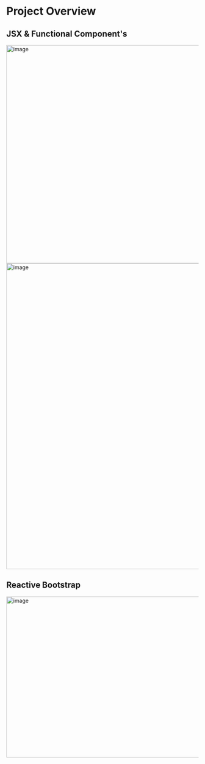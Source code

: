 # Project Overview

## JSX & Functional Component's 

<img width="1712" height="572" alt="image" src="https://github.com/user-attachments/assets/950125e3-fe0e-4ac1-937d-9628f4587648" />

<img width="1762" height="802" alt="image" src="https://github.com/user-attachments/assets/86c255b1-bfdc-4d08-863a-ecdcd682acd0" />

## Reactive Bootstrap 

<img width="1576" height="422" alt="image" src="https://github.com/user-attachments/assets/4ec76746-5635-4d58-a454-e7501127496f" />
